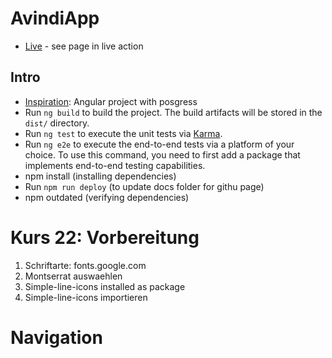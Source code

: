 # AvindiApp
* [Live](https://ghislain1.github.io/avindi) - see page in live action
## Intro
* [Inspiration](https://github.com/ganatan/angular12-app): Angular project with posgress
* Run `ng build` to build the project. The build artifacts will be stored in the `dist/` directory.
* Run `ng test` to execute the unit tests via [Karma](https://karma-runner.github.io).
* Run `ng e2e` to execute the end-to-end tests via a platform of your choice. To use this command, you need to first add a package that implements end-to-end testing capabilities.
*  npm install (installing dependencies)
*  Run `npm run deploy` (to update docs folder for githu page)
*  npm outdated (verifying dependencies)
# Kurs 22: Vorbereitung
1. Schriftarte: fonts.google.com
1. Montserrat auswaehlen
1. Simple-line-icons  installed as package
1. Simple-line-icons importieren
# Navigation

